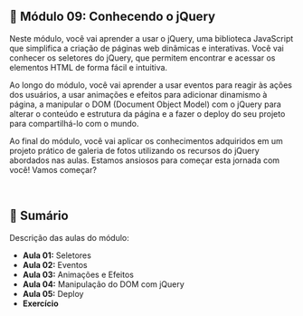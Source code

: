 ## 📌 Módulo 09: Conhecendo o jQuery
Neste módulo, você vai aprender a usar o jQuery, uma biblioteca JavaScript que simplifica a criação de páginas web dinâmicas e interativas. Você vai conhecer os seletores do jQuery, que permitem encontrar e acessar os elementos HTML de forma fácil e intuitiva.

Ao longo do módulo, você vai aprender a usar eventos para reagir às ações dos usuários, a usar animações e efeitos para adicionar dinamismo à página, a manipular o DOM (Document Object Model) com o jQuery para alterar o conteúdo e estrutura da página e a fazer o deploy do seu projeto para compartilhá-lo com o mundo.

Ao final do módulo, você vai aplicar os conhecimentos adquiridos em um projeto prático de galeria de fotos utilizando os recursos do jQuery abordados nas aulas. Estamos ansiosos para começar esta jornada com você! Vamos começar?

<br>

## 📎 Sumário
Descrição das aulas do módulo:
- **Aula 01:** Seletores
- **Aula 02:** Eventos
- **Aula 03:** Animações e Efeitos
- **Aula 04:** Manipulação do DOM com jQuery
- **Aula 05:** Deploy
- **Exercício**